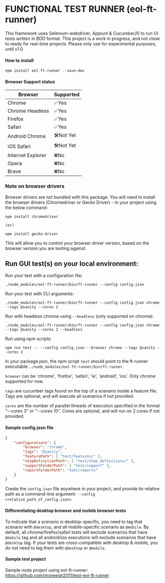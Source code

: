 # FUNCTIONAL TEST RUNNER (eol-ft-runner)
This framework uses Selenium-webdriver, Appium & CucumberJS to run UI tests written in BDD format.
This project is a work in progress, and not close to ready for real-time projects. Please only use for experimental purposes, until v1.0

#### How to install
``` shell
npm install eol-ft-runner --save-dev
```

#### Browser Support status
| Browser  | Supported |
| ------------- | ------------- |
| Chrome  | ✅Yes  |
| Chrome Headless  | ✅Yes  |
| Firefox  | ✅Yes  |
| Safari  | ✅Yes  |
| Android Chrome  | 🛠Not Yet  |
| iOS Safari  | 🛠Not Yet  |
| Internet Explorer  | ❌No  |
| Opera  | ❌No  |
| Brave  | ❌No  |

### Note on browser drivers
Browser drivers are not bundled with this package. You will need to install the browser drivers (Chromedriver or Gecko Driver) - in your project using the below command:
``` shell
npm install chromedriver

(or)

npm install gecko-driver
```
This will allow you to control your browser driver version, based on the browser version you are testing against.


## Run GUI test(s) on your local environment:
Run your test with a configuration file:
``` shell
./node_modules/eol-ft-runner/bin/ft-runner --config config.json
```
Run your test with CLI arguments:
``` shell
./node_modules/eol-ft-runner/bin/ft-runner --config config.json chrome --tags @sanity --cores 2
```
Run with headless chrome using `--headless` (only supported on chrome):
``` shell
./node_modules/eol-ft-runner/bin/ft-runner --config config.json chrome --tags @sanity --cores 2 --headless
```
Run using npm scripts:
``` shell
npm run test -- --config config.json --browser chrome --tags @sanity --cores 2
```
In your package.json, the npm script `test` should point to the ft-runner executable: `./node_modules/eol-ft-runner/bin/ft-runner`.

`browser` can be 'chrome', 'firefox', 'safari', 'ie', 'android', 'ios'. Only chrome supported for now.

`tags` are cucumber tags found on the top of a scenario inside a feature file. Tags are optional, and will execute all scenarios if not provided.

`cores` are the number of parallel threads of execution specified in the format "--cores 3" or "--cores 10". Cores are optional, and will run on 2 cores if not provided.

#### Sample config.json file
```json
{
    "configurations": {
        "browser": "chrome",
        "tags": "@sanity",
        "featurePath": [ "test/features/" ],
        "stepDefinitionPath": [ "test/step_definitions/" ],
        "supportFolderPath": [ "test/support" ],
        "reportFolderPath": "test/reports"
    }
}
```
Create the `config.json` file anywhere in your project, and provide its relative path as a command-line argument: `--config <relative_path_of_config.json>`.

#### Differentiating desktop browser and mobile browser tests
To indicate that a scenario is desktop-specific, you need to tag that scenario with `@desktop`, and all mobile-specific scenario as `@mobile`.
By default, all chrome/firefox/safari tests will exclude scenarios that have `@mobile` tag and all android/ios executions will exclude scenarios that have `@desktop` tag.
If your tests are cross-compatible with desktop & mobile, you do not need to tag them with `@desktop` or `@mobile`.

#### Sample test project
Sample node project using eol-ft-runner: https://github.com/moneesh2011/test-eol-ft-runner
